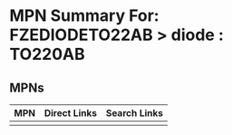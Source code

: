 



# MPN Summary For: FZEDIODETO22AB > diode : TO220AB

## MPNs
  

|MPN|Direct Links|Search Links|
| :--- | :--- | :--- |
||||
